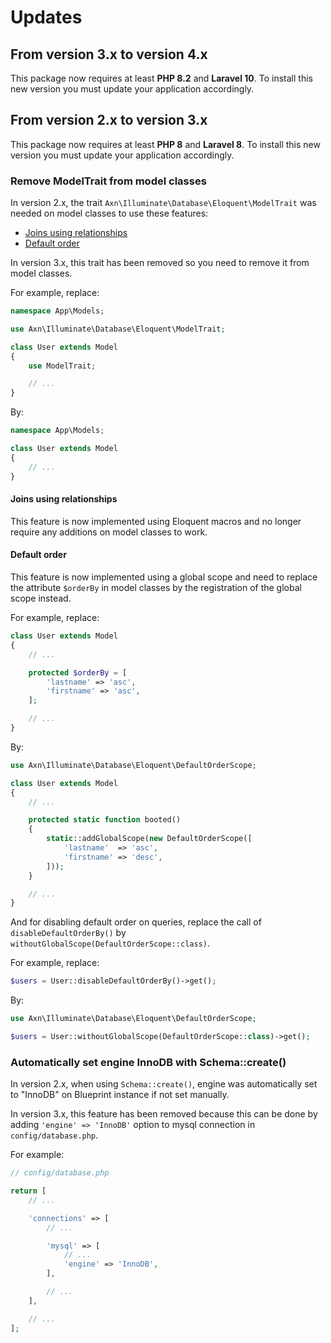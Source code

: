 Updates
=======

From version 3.x to version 4.x
-------------------------------

This package now requires at least **PHP 8.2** and **Laravel 10**.
To install this new version you must update your application accordingly.

From version 2.x to version 3.x
-------------------------------

This package now requires at least **PHP 8** and **Laravel 8**.
To install this new version you must update your application accordingly.


### Remove ModelTrait from model classes

In version 2.x, the trait `Axn\Illuminate\Database\Eloquent\ModelTrait` was needed
on model classes to use these features:

* [Joins using relationships](#joins-using-relationships)
* [Default order](#default-order)

In version 3.x, this trait has been removed so you need to remove it from model classes.

For example, replace:

```php
namespace App\Models;

use Axn\Illuminate\Database\Eloquent\ModelTrait;

class User extends Model
{
    use ModelTrait;

    // ...
}
```

By:

```php
namespace App\Models;

class User extends Model
{
    // ...
}
```


#### Joins using relationships

This feature is now implemented using Eloquent macros and no longer require any
additions on model classes to work.


#### Default order

This feature is now implemented using a global scope and need to replace the attribute
`$orderBy` in model classes by the registration of the global scope instead.

For example, replace:

```php
class User extends Model
{
    // ...

    protected $orderBy = [
        'lastname' => 'asc',
        'firstname' => 'asc',
    ];

    // ...
}
```

By:

```php
use Axn\Illuminate\Database\Eloquent\DefaultOrderScope;

class User extends Model
{
    // ...

    protected static function booted()
    {
        static::addGlobalScope(new DefaultOrderScope([
            'lastname'  => 'asc',
            'firstname' => 'desc',
        ]));
    }

    // ...
}
```

And for disabling default order on queries, replace the call of `disableDefaultOrderBy()`
by `withoutGlobalScope(DefaultOrderScope::class)`.

For example, replace:

```php
$users = User::disableDefaultOrderBy()->get();
```

By:

```php
use Axn\Illuminate\Database\Eloquent\DefaultOrderScope;

$users = User::withoutGlobalScope(DefaultOrderScope::class)->get();
```


### Automatically set engine InnoDB with Schema::create()

In version 2.x, when using `Schema::create()`, engine was automatically set to "InnoDB"
on Blueprint instance if not set manually.

In version 3.x, this feature has been removed because this can be done by adding
`'engine' => 'InnoDB'` option to mysql connection in `config/database.php`.

For example:

```php
// config/database.php

return [
    // ...

    'connections' => [
        // ...

        'mysql' => [
            // ...
            'engine' => 'InnoDB',
        ],

        // ...
    ],

    // ...
];
```
